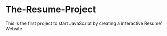 # The-Resume-Project
This is the first project to start JavaScript by creating a interactive Resume' Website

